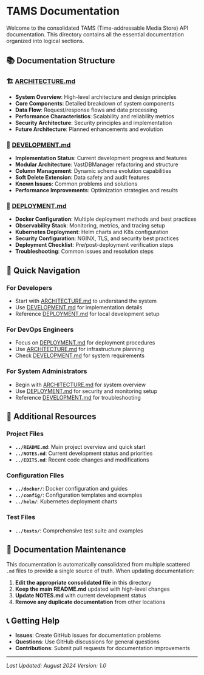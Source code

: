 # TAMS Documentation

Welcome to the consolidated TAMS (Time-addressable Media Store) API documentation. This directory contains all the essential documentation organized into logical sections.

## 📚 **Documentation Structure**

### **🏗️ [ARCHITECTURE.md](ARCHITECTURE.md)**
- **System Overview**: High-level architecture and design principles
- **Core Components**: Detailed breakdown of system components
- **Data Flow**: Request/response flows and data processing
- **Performance Characteristics**: Scalability and reliability metrics
- **Security Architecture**: Security principles and implementation
- **Future Architecture**: Planned enhancements and evolution

### **🔧 [DEVELOPMENT.md](DEVELOPMENT.md)**
- **Implementation Status**: Current development progress and features
- **Modular Architecture**: VastDBManager refactoring and structure
- **Column Management**: Dynamic schema evolution capabilities
- **Soft Delete Extension**: Data safety and audit features
- **Known Issues**: Common problems and solutions
- **Performance Improvements**: Optimization strategies and results

### **🚀 [DEPLOYMENT.md](DEPLOYMENT.md)**
- **Docker Configuration**: Multiple deployment methods and best practices
- **Observability Stack**: Monitoring, metrics, and tracing setup
- **Kubernetes Deployment**: Helm charts and K8s configuration
- **Security Configuration**: NGINX, TLS, and security best practices
- **Deployment Checklist**: Pre/post-deployment verification steps
- **Troubleshooting**: Common issues and resolution steps

## 🎯 **Quick Navigation**

### **For Developers**
- Start with [ARCHITECTURE.md](ARCHITECTURE.md) to understand the system
- Use [DEVELOPMENT.md](DEVELOPMENT.md) for implementation details
- Reference [DEPLOYMENT.md](DEPLOYMENT.md) for local development setup

### **For DevOps Engineers**
- Focus on [DEPLOYMENT.md](DEPLOYMENT.md) for deployment procedures
- Use [ARCHITECTURE.md](ARCHITECTURE.md) for infrastructure planning
- Check [DEVELOPMENT.md](DEVELOPMENT.md) for system requirements

### **For System Administrators**
- Begin with [ARCHITECTURE.md](ARCHITECTURE.md) for system overview
- Use [DEPLOYMENT.md](DEPLOYMENT.md) for security and monitoring setup
- Reference [DEVELOPMENT.md](DEVELOPMENT.md) for troubleshooting

## 📖 **Additional Resources**

### **Project Files**
- **`../README.md`**: Main project overview and quick start
- **`../NOTES.md`**: Current development status and priorities
- **`../EDITS.md`**: Recent code changes and modifications

### **Configuration Files**
- **`../docker/`**: Docker configuration and guides
- **`../config/`**: Configuration templates and examples
- **`../helm/`**: Kubernetes deployment charts

### **Test Files**
- **`../tests/`**: Comprehensive test suite and examples

## 🔄 **Documentation Maintenance**

This documentation is automatically consolidated from multiple scattered `.md` files to provide a single source of truth. When updating documentation:

1. **Edit the appropriate consolidated file** in this directory
2. **Keep the main README.md** updated with high-level changes
3. **Update NOTES.md** with current development status
4. **Remove any duplicate documentation** from other locations

## 📞 **Getting Help**

- **Issues**: Create GitHub issues for documentation problems
- **Questions**: Use GitHub discussions for general questions
- **Contributions**: Submit pull requests for documentation improvements

---

*Last Updated: August 2024*
*Version: 1.0*
